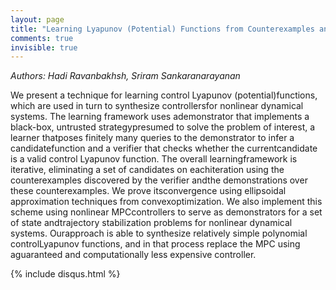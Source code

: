 ```yaml
---
layout: page
title: "Learning Lyapunov (Potential) Functions from Counterexamples and Demonstrations"
comments: true
invisible: true
---
```


<p class="text-left"><i>Authors: Hadi Ravanbakhsh, Sriram Sankaranarayanan</i></p>

We present a technique for learning control Lyapunov (potential)functions, which are used in turn to  synthesize controllersfor nonlinear dynamical systems.  The learning framework uses ademonstrator that implements a black-box, untrusted strategypresumed to solve the problem of interest, a learner thatposes finitely many queries to the demonstrator to infer a candidatefunction and a verifier that checks whether the currentcandidate is a valid control Lyapunov function. The overall learningframework is iterative, eliminating a set of candidates on eachiteration using the counterexamples discovered by the verifier andthe demonstrations over these counterexamples. We prove itsconvergence using ellipsoidal approximation techniques from convexoptimization. We also implement this scheme using nonlinear MPCcontrollers to serve as demonstrators for a set of state andtrajectory stabilization problems for nonlinear dynamical systems. Ourapproach is able to synthesize relatively simple polynomial controlLyapunov functions, and in that process replace the MPC using aguaranteed and computationally less expensive controller.

{% include disqus.html %}